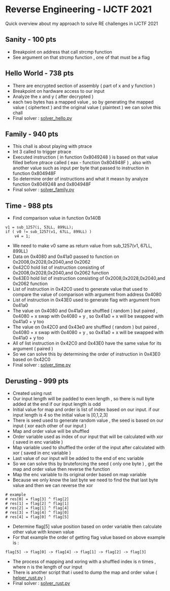 # Reverse Engineering - IJCTF 2021
Quick overview about my approach to solve RE challenges in IJCTF 2021
## Sanity - 100 pts
- Breakpoint on address that call strcmp function
- See argument on that strcmp function , one of that must be a flag
## Hello World - 738 pts
- There are encrypted section of assembly ( part of x and y function )
- Breakpoint on hardware access to our input
- Analyze the x and y ( after decrypted )
- each two bytes has a mapped value , so by generating the mapped value ( ciphertext ) and the original value ( plaintext ) we can solve this chall
- Final solver : [solver_hello.py](IJCTF2021/solver_hello.py)
## Family - 940 pts
- This chall is about playing with ptrace
- Int 3 called to trigger ptrace
- Executed instruction ( in function 0x8049248 ) is based on that value filled before ptrace called ( eax - function 0x804948F ) , also with another value such as input per byte that passed to instruction in function 0x804948F
- So determine order of instructions and what it measn by analyze function 0x8049248 and 0x804948F
- Final solver : [solver_family.py](IJCTF2021/solver_family.py)
## Time - 988 pts
- Find comparison value in function 0x140B
```
v1 = sub_1257(i, 53LL, 899LL);
if ( v0 != sub_1257(v1, 67LL, 899LL) )
	v4 = 1;
```
- We need to make v0 same as return value from sub_1257(v1, 67LL, 899LL)
- Data on 0x4080 and 0x41a0 passed to function on 0x2008,0x2028,0x2040,and 0x2062
- 0x42C0 hold list of instruction consisting of 0x2008,0x2028,0x2040,and 0x2062 function
- 0x43E0 hold list of instruction consisting of 0x2008,0x2028,0x2040,and 0x2062 function
- List of instruction in 0x42C0 used to generate value that used to compare the value of comparison with argument from address 0x4080
- List of instruction in 0x43E0 used to generate flag with argument from 0x41a0
- The value on 0x4080 and 0x41a0 are shuffled ( random ) but paired , 0x4080 + x swap with 0x4080 + y , so 0x41a0 + x will be swapped with 0x41a0 + y too
- The value on 0x42C0 and 0x43e0 are shuffled ( random ) but paired , 0x4080 + x swap with 0x4080 + y , so 0x41a0 + x will be swapped with 0x41a0 + y too
- All of list instruction in 0x42C0 and 0x43E0 have the same value for its argument ( paired )
- So we can solve this by determining the order of instruction in 0x43E0 based on 0x42C0
- Final solver : [solver_time.py](IJCTF2021/solver_time.py)
## Derusting - 999 pts
- Created using rust 
- Our input length will be padded to even length , so there is null byte added at the end if our input length is odd
- Initial value for map and order is list of index based on our input. if our input length is 4 so the initial value is [0,1,2,3]
- There is seed used to generate random value , the seed is based on our input ( xor each other of our input )
- Map and order value will be shuffled
- Order variable used as index of our input that will be calculated with xor ( saved in enc variable )
- Map variable used to shuffled the order of the input after calculated with xor ( saved in enc variable )
- Last value of our input will be added to the end of enc variable
- So we can solve this by bruteforcing the seed ( only one byte ) , get the map and order value then reverse the function
- Map the enc variable to its original order based on map variable
- Because we only know the last byte we need to find the that last byte value and then we can reverse the xor
```
# example
# res[0] = flag[3] ^ flag[2]
# res[1] = flag[2] ^ flag[1]
# res[2] = flag[1] ^ flag[4]
# res[3] = flag[4] ^ flag[0]
# res[4] = flag[0] ^ flag[5]
```
- Determine flag[5] value position based on order variable then calculate other value with known value
- For that example the order of getting flag value based on above example is :
 ```
 flag[5] -> flag[0] -> flag[4] -> flag[1] -> flag[2] -> flag[3]
 ```
 - The process of mapping and xoring with a shuffled index is n times , where n is the length of our input
 - There is another script that i used to dump the map and order value ( [helper_rust.py](IJCTF2021/helper_rust.py) )
 - Final solver : [solver_rust.py](IJCTF2021/solver_rust.py)
